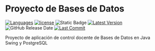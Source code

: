 # Proyecto de Bases de Datos

[![Languages](https://img.shields.io/github/languages/top/EduardoProfe666/bases-de-datos?color=orange)](https://github.com/EduardoProfe666/bases-de-datos)
[![license](https://img.shields.io/badge/license-MIT-blue.svg)](https://tlo.mit.edu/learn-about-intellectual-property/software-and-open-source-licensing/open-source-licensing)
![Static Badge](https://img.shields.io/badge/status-build-green)
[![Latest Version](https://img.shields.io/github/release/EduardoProfe666/bases-de-datos.svg)](https://github.com/EduardoProfe666/bases-de-datos/releases)
![GitHub Release Date](https://img.shields.io/github/release-date/EduardoProfe666/bases-de-datos)
[![Last Commit](https://img.shields.io/github/last-commit/EduardoProfe666/bases-de-datos)](https://github.com/EduardoProfe666/bases-de-datos/commits/master)

Proyecto de aplicación de control docente de Bases de Datos en Java Swing y PostgreSQL
